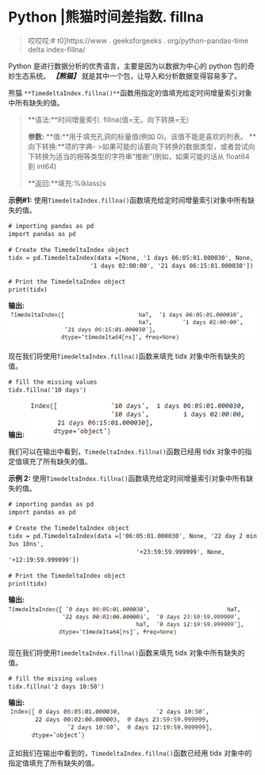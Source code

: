 # Python |熊猫时间差指数. fillna

> 哎哎哎:# t0]https://www . geeksforgeeks . org/python-pandas-time delta index-fillna/

Python 是进行数据分析的优秀语言，主要是因为以数据为中心的 python 包的奇妙生态系统。 ***【熊猫】*** 就是其中一个包，让导入和分析数据变得容易多了。

熊猫 `**TimedeltaIndex.fillna()**`函数用指定的值填充给定时间增量索引对象中所有缺失的值。

> **语法:**时间增量索引. fillna(值=无，向下转换=无)
> 
> **参数:**
> **值:**用于填充孔洞的标量值(例如 0)。该值不能是喜欢的列表。
> **向下转换:**项的字典- >如果可能的话要向下转换的数据类型，或者尝试向下转换为适当的相等类型的字符串“推断”(例如，如果可能的话从 float64 到 int64)
> 
> **返回:**填充:%(klass)s

**示例#1:** 使用`TimedeltaIndex.fillna()`函数填充给定时间增量索引对象中所有缺失的值。

```
# importing pandas as pd
import pandas as pd

# Create the TimedeltaIndex object
tidx = pd.TimedeltaIndex(data =[None, '1 days 06:05:01.000030', None,
                       '1 days 02:00:00', '21 days 06:15:01.000030'])

# Print the TimedeltaIndex object
print(tidx)
```

**输出:**
![](img/7ff15ddb8723bc63ee7adb321c5fa469.png)

现在我们将使用`TimedeltaIndex.fillna()`函数来填充 tidx 对象中所有缺失的值。

```
# fill the missing values
tidx.fillna('10 days')
```

**输出:**
![](img/a426c6c107406a37129bff48fcd85378.png)

我们可以在输出中看到，`TimedeltaIndex.fillna()`函数已经用 tidx 对象中的指定值填充了所有缺失的值。

**示例 2:** 使用`TimedeltaIndex.fillna()`函数填充给定时间增量索引对象中所有缺失的值。

```
# importing pandas as pd
import pandas as pd

# Create the TimedeltaIndex object
tidx = pd.TimedeltaIndex(data =['06:05:01.000030', None, '22 day 2 min 3us 10ns',
                                    '+23:59:59.999999', None, '+12:19:59.999999'])

# Print the TimedeltaIndex object
print(tidx)
```

**输出:**
![](img/47a9dff2e60e7a668d480cc67a9182e2.png)

现在我们将使用`TimedeltaIndex.fillna()`函数来填充 tidx 对象中所有缺失的值。

```
# fill the missing values
tidx.fillna('2 days 10:50')
```

**输出:**
![](img/f58781d27a738b4c7d43e8039b3b6fac.png)
正如我们在输出中看到的，`TimedeltaIndex.fillna()`函数已经用 tidx 对象中的指定值填充了所有缺失的值。